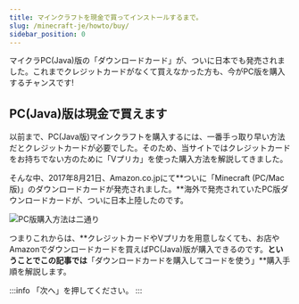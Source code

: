 ```yaml
---
title: マインクラフトを現金で買ってインストールするまで。
slug: /minecraft-je/howto/buy/
sidebar_position: 0
---
```


マイクラPC(Java)版の「ダウンロードカード」が、ついに日本でも発売されました。これまでクレジットカードがなくて買えなかった方も、今がPC版を購入するチャンスです!

## PC(Java)版は現金で買えます

以前まで、PC(Java版)マインクラフトを購入するには、一番手っ取り早い方法だとクレジットカードが必要でした。そのため、当サイトではクレジットカードをお持ちでない方のために「Vプリカ」を使った購入方法を解説してきました。

そんな中、2017年8月21日、Amazon.co.jpにて**ついに「Minecraft (PC/Mac 版)」のダウンロードカードが発売されました。**海外で発売されていたPC版ダウンロードカードが、ついに日本上陸したのです。

![PC版購入方法は二通り](https://cdn-ak.f.st-hatena.com/images/fotolife/s/sasigume/20210208/20210208090919.png)

つまりこれからは、**クレジットカードやVプリカを用意しなくても、お店やAmazonでダウンロードカードを買えばPC(Java)版が購入できるのです。**ということでこの記事では**「ダウンロードカードを購入してコードを使う」**購入手順を解説します。

:::info
「次へ」を押してください。
:::
